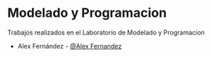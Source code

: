 # Modelado y Programacion

Trabajos realizados en el Laboratorio de Modelado y Programacion

* Alex Fernández - [@Alex Fernandez](https://github.com/A1llex)

